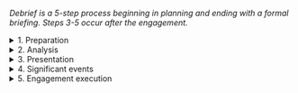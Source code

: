 *Debrief is a 5-step process beginning in planning and ending with a formal briefing. Steps 3-5 occur after the engagement.*

<details>
  <summary> 1. Preparation</summary>

- Collect data

- Notes
  - Check ins
 - Scan results
 - Reports
 - Scoping docs
 - Reconstruction
</details>
<details>
  <summary>2. Analysis</summary>

- DFPs and LPs, as required

- Set Timeline
</details>
<details>
<summary>3. Presentation</summary>

- Engagement overview

  - Purpose and brief description

- Objectives

  - Overall, sub-objectives, learning outcomes

- Alibis
  - Equipment issues
  - Software issues
  - Logistics issues
  - Client issues
  - Internal process issues
- Kickoff
  - Scope
  - Starting docs
  - EM-team expectations 
- Phases of engagement
  - Overview and events
- Communication
  - Internal
  - External
  - With client
</details>
<details>
<summary>4.
Significant events</summary>

- Threats/blockers/issues
  - Expected
  - Actual
    - Avoid
    - Mitigate
    - Overcome
- "Safety of Flight"
  - "We F'd up"
    - Things that ruin the reputation of the organization
- Team resource management
  - Internal - team
  - External 
  - Organization
</details>
<details>
	<summary>5. Engagement execution </summary>

- Threat/Error Management

- Was the engagement executed IAW the plan?
  - If not, why?
- Were the Objectives successful?
  - If not executed IAW the plan and successful, why?
  - If executed IAW the plan and unsuccessful, why?
- Ensure future success by instructing to errors
  - Select Debrief Focal Point (DFP)
  - List Contributing Factors (CF)
  - Zero-in on Root Cause (RC)
  - Develop Instructional Fix (IF)
  - Summarize Lessons Learned (LL)
- Post Debrief
  - Intel 
    - New vulnerabilities
    - Share CTI
    - Future Business Development
  - Individual Debrief
    - Trainees Critique, Evaluation, Debrief
- Paperwork
  - Client Follow-up
  - Travel Expenses Reimbursement
- Crew Rest
- Leadership Debrief
  - TL;DR version
  - Critical Updates
- Lessons Learned Register
  - Internal Program Recommendations
  - Community Recommendations
    - Share Publicly
      - CFP/CFT/CFW
      - Blogs
      - White Paper
</details>
